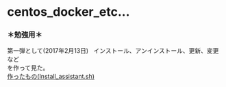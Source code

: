 # centos_docker_etc...
### ＊勉強用＊

第一弾として(2017年2月13日)  
インストール、アンインストール、更新、変更など  
を作って見た。  
[作ったもの(Install_assistant.sh)](./Install_assistant.sh)  
